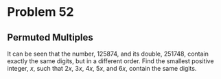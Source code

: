 # Problem 52
## Permuted Multiples

It can be seen that the number, $125874$, and its double, $251748$, contain exactly the same digits, but in a different order.
Find the smallest positive integer, $x$, such that $2x$, $3x$, $4x$, $5x$, and $6x$, contain the same digits.

